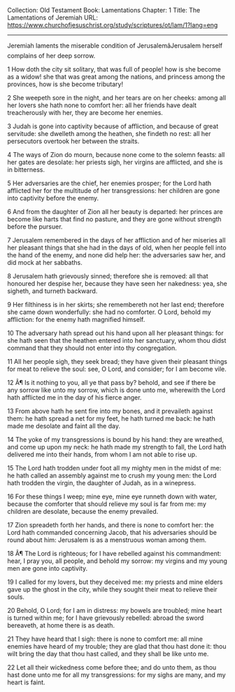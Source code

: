 Collection: Old Testament
Book: Lamentations
Chapter: 1
Title: The Lamentations of Jeremiah
URL: https://www.churchofjesuschrist.org/study/scriptures/ot/lam/1?lang=eng

---

Jeremiah laments the miserable condition of JerusalemâJerusalem herself complains of her deep sorrow.

1 How doth the city sit solitary, that was full of people! how is she become as a widow! she that was great among the nations, and princess among the provinces, how is she become tributary!

2 She weepeth sore in the night, and her tears are on her cheeks: among all her lovers she hath none to comfort her: all her friends have dealt treacherously with her, they are become her enemies.

3 Judah is gone into captivity because of affliction, and because of great servitude: she dwelleth among the heathen, she findeth no rest: all her persecutors overtook her between the straits.

4 The ways of Zion do mourn, because none come to the solemn feasts: all her gates are desolate: her priests sigh, her virgins are afflicted, and she is in bitterness.

5 Her adversaries are the chief, her enemies prosper; for the Lord hath afflicted her for the multitude of her transgressions: her children are gone into captivity before the enemy.

6 And from the daughter of Zion all her beauty is departed: her princes are become like harts that find no pasture, and they are gone without strength before the pursuer.

7 Jerusalem remembered in the days of her affliction and of her miseries all her pleasant things that she had in the days of old, when her people fell into the hand of the enemy, and none did help her: the adversaries saw her, and did mock at her sabbaths.

8 Jerusalem hath grievously sinned; therefore she is removed: all that honoured her despise her, because they have seen her nakedness: yea, she sigheth, and turneth backward.

9 Her filthiness is in her skirts; she remembereth not her last end; therefore she came down wonderfully: she had no comforter. O Lord, behold my affliction: for the enemy hath magnified himself.

10 The adversary hath spread out his hand upon all her pleasant things: for she hath seen that the heathen entered into her sanctuary, whom thou didst command that they should not enter into thy congregation.

11 All her people sigh, they seek bread; they have given their pleasant things for meat to relieve the soul: see, O Lord, and consider; for I am become vile.

12 Â¶ Is it nothing to you, all ye that pass by? behold, and see if there be any sorrow like unto my sorrow, which is done unto me, wherewith the Lord hath afflicted me in the day of his fierce anger.

13 From above hath he sent fire into my bones, and it prevaileth against them: he hath spread a net for my feet, he hath turned me back: he hath made me desolate and faint all the day.

14 The yoke of my transgressions is bound by his hand: they are wreathed, and come up upon my neck: he hath made my strength to fall, the Lord hath delivered me into their hands, from whom I am not able to rise up.

15 The Lord hath trodden under foot all my mighty men in the midst of me: he hath called an assembly against me to crush my young men: the Lord hath trodden the virgin, the daughter of Judah, as in a winepress.

16 For these things I weep; mine eye, mine eye runneth down with water, because the comforter that should relieve my soul is far from me: my children are desolate, because the enemy prevailed.

17 Zion spreadeth forth her hands, and there is none to comfort her: the Lord hath commanded concerning Jacob, that his adversaries should be round about him: Jerusalem is as a menstruous woman among them.

18 Â¶ The Lord is righteous; for I have rebelled against his commandment: hear, I pray you, all people, and behold my sorrow: my virgins and my young men are gone into captivity.

19 I called for my lovers, but they deceived me: my priests and mine elders gave up the ghost in the city, while they sought their meat to relieve their souls.

20 Behold, O Lord; for I am in distress: my bowels are troubled; mine heart is turned within me; for I have grievously rebelled: abroad the sword bereaveth, at home there is as death.

21 They have heard that I sigh: there is none to comfort me: all mine enemies have heard of my trouble; they are glad that thou hast done it: thou wilt bring the day that thou hast called, and they shall be like unto me.

22 Let all their wickedness come before thee; and do unto them, as thou hast done unto me for all my transgressions: for my sighs are many, and my heart is faint.

